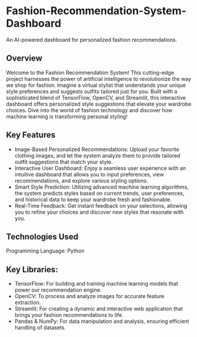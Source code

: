 # Fashion-Recommendation-System-Dashboard
An AI-powered dashboard for personalized fashion recommendations.

## Overview
Welcome to the Fashion Recommendation System! This cutting-edge project harnesses the power of artificial intelligence to revolutionize the way we shop for fashion. Imagine a virtual stylist that understands your unique style preferences and suggests outfits tailored just for you. Built with a sophisticated blend of TensorFlow, OpenCV, and Streamlit, this interactive dashboard offers personalized style suggestions that elevate your wardrobe choices. Dive into the world of fashion technology and discover how machine learning is transforming personal styling!

## Key Features
- Image-Based Personalized Recommendations: Upload your favorite clothing images, and let the system analyze them to provide tailored outfit suggestions that match your style.
- Interactive User Dashboard: Enjoy a seamless user experience with an intuitive dashboard that allows you to input preferences, view recommendations, and explore various styling options.
- Smart Style Prediction: Utilizing advanced machine learning algorithms, the system predicts styles based on current trends, user preferences, and historical data to keep your wardrobe fresh and fashionable.
- Real-Time Feedback: Get instant feedback on your selections, allowing you to refine your choices and discover new styles that resonate with you.

## Technologies Used
Programming Language: Python

## Key Libraries:
- TensorFlow: For building and training machine learning models that power our recommendation engine.
- OpenCV: To process and analyze images for accurate feature extraction.
- Streamlit: For creating a dynamic and interactive web application that brings your fashion recommendations to life.
- Pandas & NumPy: For data manipulation and analysis, ensuring efficient handling of datasets.

